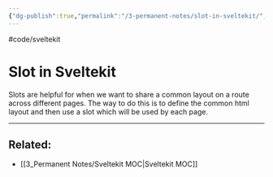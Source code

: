 ```yaml
---
{"dg-publish":true,"permalink":"/3-permanent-notes/slot-in-sveltekit/","created":"2023-05-25 06:31","updated":"2023-08-02 14:53"}
---
```


#code/sveltekit

# Slot in Sveltekit

Slots are helpful for when we want to share a common layout on a route across different pages. The way to do this is to define the common html layout and then use a slot which will be used by each page.

---
## Related:
- [[3_Permanent Notes/Sveltekit MOC\|Sveltekit MOC]]